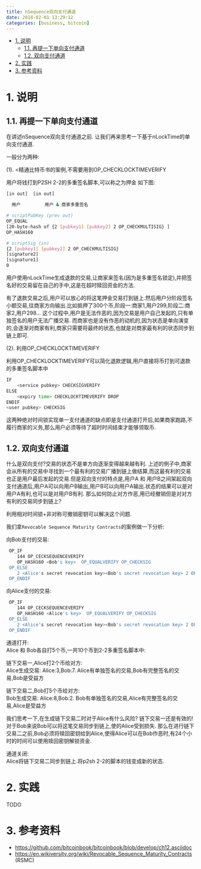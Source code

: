 ```yaml
---
title: nSequence双向支付通道
date: 2018-02-01 13:29:12
categories: [business, bitcoin]
---
```


<!-- TOC -->

- [1. 说明](#1-说明)
    - [1.1. 再提一下单向支付通道](#11-再提一下单向支付通道)
    - [1.2. 双向支付通道](#12-双向支付通道)
- [2. 实践](#2-实践)
- [3. 参考资料](#3-参考资料)

<!-- /TOC -->


<a id="markdown-1-说明" name="1-说明"></a>
# 1. 说明

<a id="markdown-11-再提一下单向支付通道" name="11-再提一下单向支付通道"></a>
## 1.1. 再提一下单向支付通道

在讲述nSequence双向支付通道之前. 让我们再来思考一下基于nLockTime的单向支付通道.

一般分为两种:

(1). <精通比特币书的案例,不需要用到OP_CHECKLOCKTIMEVERIFY

用户将钱打到P2SH 2-2的多重签名脚本,可以称之为押金 如下图:

```bash
[in out]  [in out]

  用户         用户 & 商家多重签名

# scriptPubKey (prev out)
OP_EQUAL
[20-byte-hash of {2 [pubkey1] [pubkey2] 2 OP_CHECKMULTISIG} ]
OP_HASH160

# scriptSig (in)
{2 [pubkey1] [pubkey2] 2 OP_CHECKMULTISIG}
[signature2]
[signature1]
0
```

用户使用nLockTime生成退款的交易,让商家来签名(因为是多重签名锁定),并把签名好的交易留在自己的手中,这是在超时赎回资金的方法.

有了退款交易之后,用户可以放心的将这笔押金交易打到链上.然后用户分阶段签名小额交易,往商家方向输出.比如抵押了300个币,阶段一:商家1,用户299,阶段二:商家2,用户298... 这个过程中,用户是无法作恶的,因为交易是用户自己发起的,只有单独签名的用户无法广播交易. 而商家也是没有作恶的动机的,因为状态是单向演变的,会逐渐对商家有利,商家只需要将最终的状态,也就是对商家最有利的状态同步到链上即可.

(2). 利用OP_CHECKLOCKTIMEVERIFY

利用OP_CHECKLOCKTIMEVERIFY可以简化退款逻辑,用户直接将币打到可退款的多重签名脚本中

```bash
IF
    <service pubkey> CHECKSIGVERIFY
ELSE
    <expiry time> CHECKLOCKTIMEVERIFY DROP
ENDIF
<user pubkey> CHECKSIG
```

这两种绝对时间锁实现单一支付通道的缺点即是支付通道打开后,如果商家跑路,不履行商家的义务,那么用户必须等待了超时时间结束才能够领取币.

<a id="markdown-12-双向支付通道" name="12-双向支付通道"></a>
## 1.2. 双向支付通道

什么是双向支付?交易的状态不是单方向逐渐变得越来越有利. 上述的例子中,商家会从所有的交易中寻找到一个最有利的交易广播到链上做结算,而这最有利的交易也正是用户最后发起的交易.但是双向支付的特点是,用户A 和 用户B之间架起双向支付通道后,用户A可以向用户B输出,用户B可以向用户A输出.状态的结果可以是对用户A有利,也可以是对用户B有利. 那么如何防止对方作恶,用已经撤销但是对对方有利的交易同步到链上?

利用相对时间锁+非对称可撤销密钥可以解决这个问题.

我们拿`Revocable Sequence Maturity Contracts`的案例做一下分析:

向Bob支付的交易:
```bash
 OP_IF 
    144 OP_CECKSEQUENCEVERIFY
    OP_HASH160 <Bob's key>  OP_EQUALVERIFY OP_CHECKSIG 
 OP_ELSE 
    2 <Alice's secret revocation key><Bob's secret revocation key> 2 OP_CHECKMULTISIGVERIFY 
 OP_ENDIF
```

向Alice支付的交易:
```bash
 OP_IF 
    144 OP_CECKSEQUENCEVERIFY
    OP_HASH160 <Alice's key>  OP_EQUALVERIFY OP_CHECKSIG 
 OP_ELSE 
    2 <Alice's secret revocation key><Bob's secret revocation key> 2 OP_CHECKMULTISIGVERIFY 
 OP_ENDIF
```

通道打开:  
Alice 和 Bob各自打5个币,一共10个币到2-2多重签名脚本中:

链下交易一,Alice打2个币给对方:  
Alice生成交易: Alice:3,Bob:7.  Alice有单独签名的交易,Bob有完整签名的交易,Bob是受益方

链下交易二,Bob打5个币给对方:  
Bob生成交易: Alice:8,Bob:2.  Bob有单独签名的交易,Alice有完整签名的交易,Alice是受益方

我们思考一下,在生成链下交易二时对于Alice有什么风险? 链下交易一还是有效的! 对于Bob来说Bob可以将这笔交易同步到链上,使的Alice受到损失. 那么在进行链下交易二之前,Bob必须将赎回密钥给到Alice,使得Alice可以在Bob作恶时,有24个小时的时间可以使用赎回密钥解锁资金.

通道关闭:  
Alice将链下交易二同步到链上.将p2sh 2-2的脚本的钱变成新的状态.

<a id="markdown-2-实践" name="2-实践"></a>
# 2. 实践

TODO

<a id="markdown-3-参考资料" name="3-参考资料"></a>
# 3. 参考资料

* https://github.com/bitcoinbook/bitcoinbook/blob/develop/ch12.asciidoc 
* https://en.wikiversity.org/wiki/Revocable_Sequence_Maturity_Contracts (RSMC)
